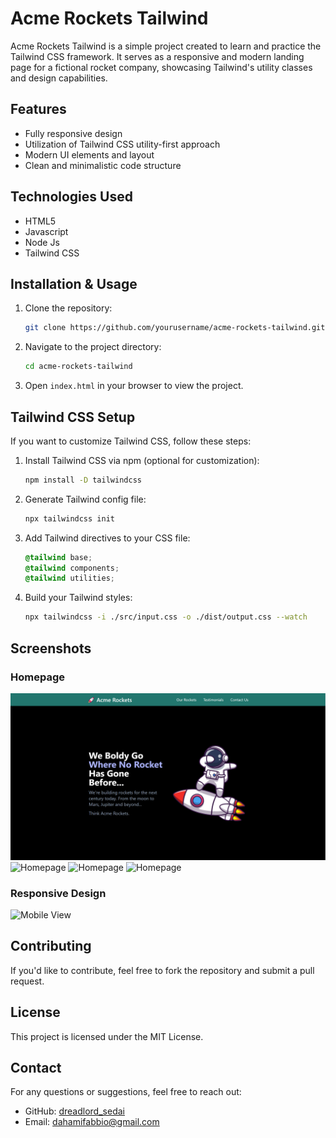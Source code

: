 # Acme Rockets Tailwind

Acme Rockets Tailwind is a simple project created to learn and practice the Tailwind CSS framework. It serves as a responsive and modern landing page for a fictional rocket company, showcasing Tailwind's utility classes and design capabilities.

## Features

- Fully responsive design
- Utilization of Tailwind CSS utility-first approach
- Modern UI elements and layout
- Clean and minimalistic code structure

## Technologies Used

- HTML5
- Javascript
- Node Js
- Tailwind CSS

## Installation & Usage

1. Clone the repository:
   ```bash
   git clone https://github.com/yourusername/acme-rockets-tailwind.git
   ```
2. Navigate to the project directory:
   ```bash
   cd acme-rockets-tailwind
   ```
3. Open `index.html` in your browser to view the project.

## Tailwind CSS Setup

If you want to customize Tailwind CSS, follow these steps:

1. Install Tailwind CSS via npm (optional for customization):
   ```bash
   npm install -D tailwindcss
   ```
2. Generate Tailwind config file:
   ```bash
   npx tailwindcss init
   ```
3. Add Tailwind directives to your CSS file:
   ```css
   @tailwind base;
   @tailwind components;
   @tailwind utilities;
   ```
4. Build your Tailwind styles:
   ```bash
   npx tailwindcss -i ./src/input.css -o ./dist/output.css --watch
   ```


## Screenshots


### Homepage
![Homepage](screenshot1.png)
![Homepage](screenshot(2).png)
![Homepage](screenshot(3).png)
![Homepage](screenshot(4).png)

### Responsive Design
![Mobile View](screenshot(5).png)

## Contributing

If you'd like to contribute, feel free to fork the repository and submit a pull request.

## License

This project is licensed under the MIT License.

## Contact

For any questions or suggestions, feel free to reach out:
- GitHub: [dreadlord_sedai](https://github.com/dreadlord-sedai)
- Email: dahamifabbio@gmail.com

